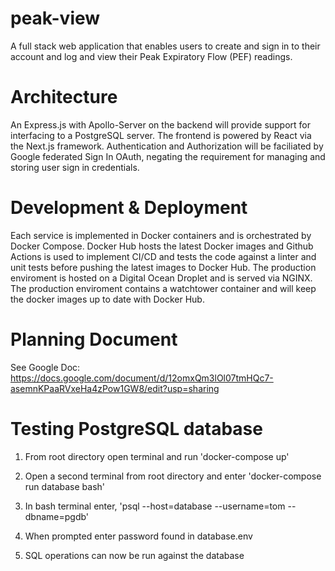 # peak-view
A full stack web application that enables users to create and sign in to their account and log and view their Peak Expiratory Flow (PEF) readings.

# Architecture
An Express.js with Apollo-Server on the backend will provide support for interfacing to a PostgreSQL server. The frontend is powered by React via the Next.js framework. Authentication and Authorization will be faciliated by Google federated Sign In OAuth, negating the requirement for managing and storing user sign in credentials.  

# Development & Deployment
Each service is implemented in Docker containers and is orchestrated by Docker Compose. Docker Hub hosts the latest Docker images and Github Actions is used to implement CI/CD and tests the code against a linter and unit tests before pushing the latest images to Docker Hub. The production enviroment is hosted on a Digital Ocean Droplet and is served via NGINX. The production enviroment contains a watchtower container and will keep the docker images up to date with Docker Hub.      

# Planning Document
See Google Doc: https://docs.google.com/document/d/12omxQm3lOl07tmHQc7-asemnKPaaRVxeHa4zPow1GW8/edit?usp=sharing




# Testing PostgreSQL database

1) From root directory open terminal and run 'docker-compose up'

2) Open a second terminal from root directory and enter 'docker-compose run database bash'

3) In bash terminal enter, 'psql --host=database --username=tom --dbname=pgdb' 

4) When prompted enter password found in database.env

5) SQL operations can now be run against the database